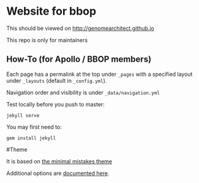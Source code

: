 # Website for bbop

This should be viewed on http://genomearchitect.github.io

This repo is only for maintainers

## How-To (for Apollo / BBOP members)

<!--Edit the menu: see _data/sidebar_doc.yml-->

Each page has a permalink at the top under ```_pages``` with a specified layout under ```_layouts``` (default in ```_config.yml```).   

Navigation order and visibility is under ```_data/navigation.yml```


Test locally before you push to master:

```
jekyll serve
```

You may first need to:

```
gem install jekyll
```

#Theme

It is based on [the minimal mistakes theme](https://mmistakes.github.io/minimal-mistakes/)

Additional options are [documented here](https://mmistakes.github.io/minimal-mistakes/docs/utility-classes/).

